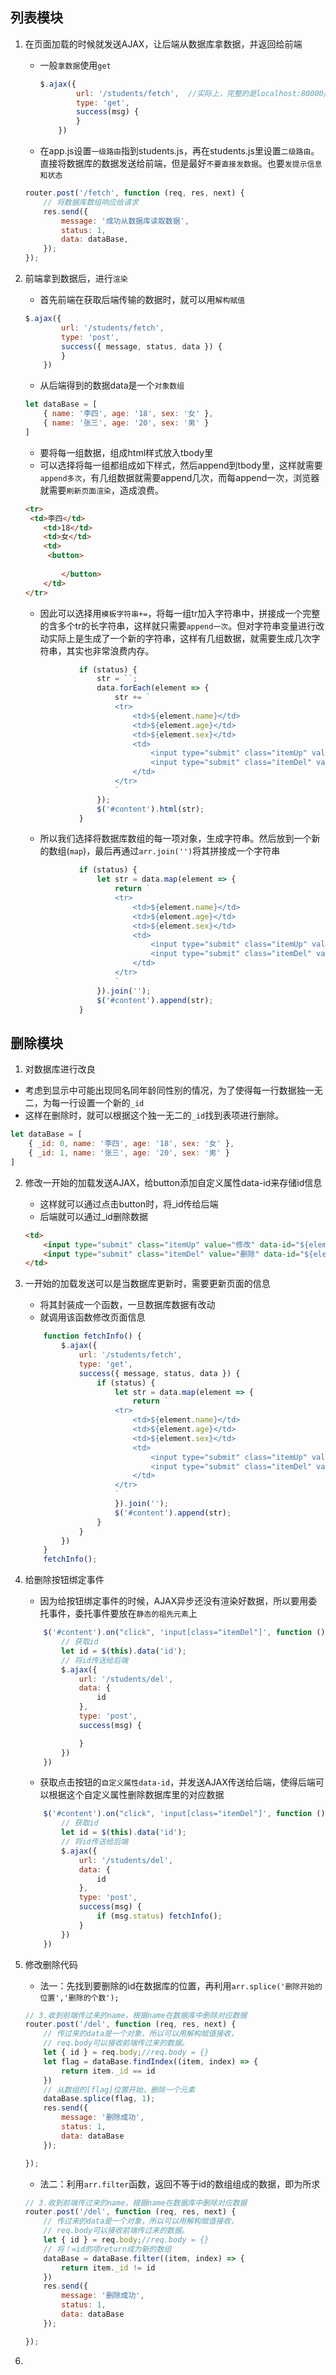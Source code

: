 ## 列表模块

1. 在页面加载的时候就发送AJAX，让后端从数据库拿数据，并返回给前端

   - 一般`拿数据`使用`get`

     ```javascript
     $.ajax({
             url: '/students/fetch',  //实际上，完整的是localhost:80000/students/fetch
             type: 'get',
             success(msg) {
             }
         })
     ```

     

   - 在app.js设置`一级路由`指到students.js，再在students.js里设置`二级路由`。直接将数据库的数据发送给前端，但是最好`不要直接发数据`。也要`发提示信息和状态`

   ``` javascript
   router.post('/fetch', function (req, res, next) {
       // 将数据库数组响应给请求
       res.send({
           message: '成功从数据库读取数据',
           status: 1,
           data: dataBase,
       });
   });
   ```

   

2. 前端拿到数据后，进行`渲染`

   - 首先前端在获取后端传输的数据时，就可以用`解构赋值`

   ```javascript
   $.ajax({
           url: '/students/fetch',
           type: 'post',
           success({ message, status, data }) {
           }
       })
   ```

   

   - 从后端得到的数据data是一个`对象数组`

   ```javascript
   let dataBase = [
       { name: '李四', age: '18', sex: '女' },
       { name: '张三', age: '20', sex: '男' }
   ]
   ```

   - 要将每一组数据，组成html样式放入tbody里
   - 可以选择将每一组都组成如下样式，然后append到tbody里，这样就需要`append多次`，有几组数据就需要append几次，而每append一次，浏览器就需要`刷新页面渲染`，造成浪费。

   ``` html
   <tr>
   	<td>李四</td>
       <td>18</td>
       <td>女</td>
       <td>
       	<button>
               
           </button>
       </td>
   </tr>
   ```

   - 因此可以选择用`模板字符串+=`，将每一组tr加入字符串中，拼接成一个完整的含多个tr的长字符串，这样就只需要`append一次`。但对字符串变量进行改动实际上是生成了一个新的字符串，这样有几组数据，就需要生成几次字符串，其实也非常浪费内存。

   ```javascript
               if (status) {
                   str = ``;
                   data.forEach(element => {
                       str += `
                       <tr>
                           <td>${element.name}</td>
                           <td>${element.age}</td>
                           <td>${element.sex}</td>
                           <td>
                               <input type="submit" class="itemUp" value="修改">
                               <input type="submit" class="itemDel" value="删除">
                           </td>
                       </tr>
                       `
                   });
                   $('#content').html(str);
               }
   ```

   - 所以我们选择将数据库数组的每一项对象，生成字符串。然后放到一个新的数组(`map`)，最后再通过`arr.join('')`将其拼接成一个字符串

   ``` javascript
               if (status) {
                   let str = data.map(element => {
                       return `
                       <tr>
                           <td>${element.name}</td>
                           <td>${element.age}</td>
                           <td>${element.sex}</td>
                           <td>
                               <input type="submit" class="itemUp" value="修改">
                               <input type="submit" class="itemDel" value="删除">
                           </td>
                       </tr>
                       `
                   }).join('');
                   $('#content').append(str);
               }
   ```

## 删除模块

1.  对数据库进行改良

   - 考虑到显示中可能出现同名同年龄同性别的情况，为了使得每一行数据独一无二，为每一行设置一个新的`_id`
   - 这样在删除时，就可以根据这个独一无二的`_id`找到表项进行删除。

   ``` javascript
   let dataBase = [
       { _id: 0, name: '李四', age: '18', sex: '女' },
       { _id: 1, name: '张三', age: '20', sex: '男' }
   ]
   ```

   

2. 修改一开始的加载发送AJAX，给button添加自定义属性data-id来存储id信息

   - 这样就可以通过点击button时，将_id传给后端
   - 后端就可以通过_id删除数据

   ``` html
   <td>
       <input type="submit" class="itemUp" value="修改" data-id="${element._id}">
       <input type="submit" class="itemDel" value="删除" data-id="${element._id}">
   </td>
   ```

   

3. 一开始的加载发送可以是当数据库更新时，需要更新页面的信息

   - 将其封装成一个函数，一旦数据库数据有改动
   - 就调用该函数修改页面信息

   ```javascript
       function fetchInfo() {
           $.ajax({
               url: '/students/fetch',
               type: 'get',
               success({ message, status, data }) {
                   if (status) {
                       let str = data.map(element => {
                           return `
                       <tr>
                           <td>${element.name}</td>
                           <td>${element.age}</td>
                           <td>${element.sex}</td>
                           <td>
                               <input type="submit" class="itemUp" value="修改" data-id="${element._id}">
                               <input type="submit" class="itemDel" value="删除" data-id="${element._id}">
                           </td>
                       </tr>
                       `
                       }).join('');
                       $('#content').append(str);
                   }
               }
           })
       }
       fetchInfo();
   ```

   

4. 给删除按钮绑定事件

   - 因为给按钮绑定事件的时候，AJAX异步还没有渲染好数据，所以要用委托事件，委托事件要放在`静态的祖先元素`上

   ```javascript
       $('#content').on("click", 'input[class="itemDel"]', function () {
           // 获取id
           let id = $(this).data('id');
           // 将id传送给后端
           $.ajax({
               url: '/students/del',
               data: {
                   id
               },
               type: 'post',
               success(msg) {
   
               }
           })
       })
   ```

   

   - 获取点击按钮的`自定义属性data-id`，并发送AJAX传送给后端，使得后端可以根据这个自定义属性删除数据库里的对应数据

   ``` javascript
       $('#content').on("click", 'input[class="itemDel"]', function () {
           // 获取id
           let id = $(this).data('id');
           // 将id传送给后端
           $.ajax({
               url: '/students/del',
               data: {
                   id
               },
               type: 'post',
               success(msg) {
                   if (msg.status) fetchInfo();
               }
           })
       })
   ```

   

5. 修改删除代码

   - 法一：先找到要删除的id在数据库的位置，再利用`arr.splice('删除开始的位置','删除的个数');`

   ``` javascript
   // 3.收到前端传过来的name，根据name在数据库中删除对应数据
   router.post('/del', function (req, res, next) {
       // 传过来的data是一个对象，所以可以用解构赋值接收，
       // req.body可以接收前端传过来的数据。
       let { id } = req.body;//req.body = {}
       let flag = dataBase.findIndex((item, index) => {
           return item._id == id
       })
       // 从数组的[flag]位置开始，删除一个元素
       dataBase.splice(flag, 1);
       res.send({
           message: '删除成功',
           status: 1,
           data: dataBase
       });
   
   });
   ```

   - 法二：利用`arr.filter`函数，返回不等于id的数组组成的数据，即为所求

   ``` javascript
   // 3.收到前端传过来的name，根据name在数据库中删除对应数据
   router.post('/del', function (req, res, next) {
       // 传过来的data是一个对象，所以可以用解构赋值接收，
       // req.body可以接收前端传过来的数据。
       let { id } = req.body;//req.body = {}
       // 将！=id的项return成为新的数组
       dataBase = dataBase.filter((item, index) => {
           return item._id != id
       })
       res.send({
           message: '删除成功',
           status: 1,
           data: dataBase
       });
   
   });
   ```

   

6. 